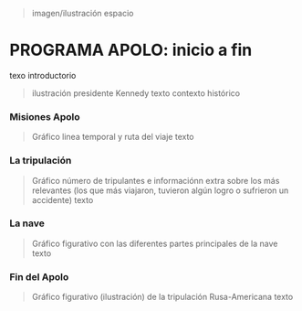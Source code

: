 > imagen/ilustración espacio
# PROGRAMA APOLO: inicio a fin

texo introductorio

> ilustración presidente Kennedy
texto contexto histórico

### Misiones Apolo
> Gráfico linea temporal y ruta del viaje
texto

### La tripulación
> Gráfico número de tripulantes e informaciónn extra sobre los más relevantes (los que más viajaron, tuvieron algún logro o sufrieron un accidente)
texto

### La nave
> Gráfico figurativo con las diferentes partes principales de la nave
texto

### Fin del Apolo
> Gráfico figurativo (ilustración) de la tripulación Rusa-Americana
texto 
